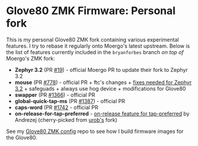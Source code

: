 # Glove80 ZMK Firmware: Personal fork

This is my personal Glove80 ZMK fork containing various experimental features. I try to rebase it regularly
onto Moergo's latest upstream. Below is the list of features currently included in the `bryanforbes` branch
_on top of_ Moergo's ZMK fork:

- **Zephyr 3.2** (PR [#19](https://github.com/moergo-sc/zmk/pull/19)) - official Moergo PR to update their fork to Zephyr 3.2
- **mouse** (PR [#778](https://github.com/zmkfirmware/zmk/pull/778)) - official PR + ftc's changes + [fixes needed for Zephyr 3.2](https://github.com/urob/zmk/tree/mouse-3.2) + safeguads + always use hog device + modifications for Glove80
- **swapper** (PR [#1366](https://github.com/zmkfirmware/zmk/pull/1366)) - official PR
- **global-quick-tap-ms** (PR [#1387](https://github.com/zmkfirmware/zmk/pull/1387)) - official PR
- **caps-word** (PR [#1742](https://github.com/zmkfirmware/zmk/pull/1742) - official PR
- **on-release-for-tap-preferred** - [on-release feature for tap-preferred](https://github.com/celejewski/zmk/commit/d7a8482712d87963e59b74238667346221199293) by Andrezej (cherry-picked from [urob's](https://github.com/urob/zmk) fork)

See my [Glove80 ZMK config](https://github.com/bryanforbes/glove80-zmk-config/) repo to see how I build firmware images for the Glove80.
